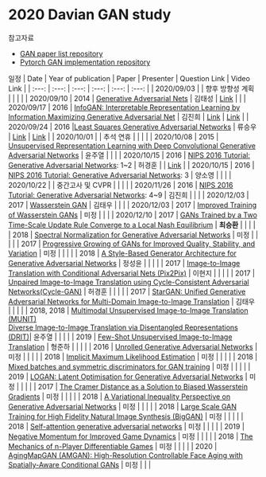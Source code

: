 # 2020 Davian GAN study 

참고자료
- [GAN paper list repository](https://github.com/zhangqianhui/AdversarialNetsPapers)
- [Pytorch GAN implementation repository](https://github.com/eriklindernoren/PyTorch-GAN)

일정
| Date | Year of publication | Paper | Presenter | Question Link | Video Link |
| :---: | :---: | :---: | :---: | :---: | :---: |
| 2020/09/03 | | 향후 방향성 계획 |  |  |  |
| 2020/09/10 | 2014 | [Generative Adversarial Nets](https://arxiv.org/abs/1406.2661) | 김태성 |  [Link](https://app.sli.do/event/nzuldkvv/live/questions ) |   |
| 2020/09/17 | 2016 | [InfoGAN: Interpretable Representation Learning by Information Maximizing Generative Adversarial Net](https://arxiv.org/abs/1606.03657) | 김진희 | [Link](https://app.sli.do/event/jj6g1kxy) | [Link](https://drive.google.com/file/d/1-XTfhSOVQPcQYTUwr8VMKH7uQutvoIjJ/view?usp=sharing) |
| 2020/09/24 | 2016 |[Least Squares Generative Adversarial Networks](https://arxiv.org/pdf/1611.04076.pdf) | 류승우 | [Link](https://github.com/seharanul17/davian_gan_study_2020/issues) | [Link](https://drive.google.com/file/d/1X1jEkj-kOgHWYXpRATTwN9wpC4OA3Scn/view?usp=sharing) |
| 2020/10/01 | | 추석 연휴 | | | |
| 2020/10/08 | 2015 | [Unsupervised Representation Learning with Deep Convolutional Generative Adversarial Networks](https://arxiv.org/abs/1511.06434) | 윤주열 | | |
| 2020/10/15 | 2016 | [NIPS 2016 Tutorial: Generative Adversarial Networks](https://arxiv.org/pdf/1701.00160.pdf): 1~2  | 허경훈 | | [Link](https://drive.google.com/file/d/146zMKICHrPu6p_l7OqMONBPgDxJruQ2R/view?usp=sharing) |
| 2020/10/15 | 2016 | [NIPS 2016 Tutorial: Generative Adversarial Networks](https://arxiv.org/pdf/1701.00160.pdf): 3   | 양소영 | | |
| 2020/10/22 | | 중간고사 및 CVPR | | | |
| 2020/11/26 | 2016 | [NIPS 2016 Tutorial: Generative Adversarial Networks](https://arxiv.org/pdf/1701.00160.pdf): 4~9 | 김진희 | | |
| 2020/12/03 | 2017 | [Wasserstein GAN](https://arxiv.org/abs/1701.07875) | 김태우 |  | |
| 2020/12/03 | 2017 | [Improved Training of Wasserstein GANs](https://arxiv.org/pdf/1704.00028.pdf) | 미정 | | |
| 2020/12/10 | 2017 | [ GANs Trained by a Two Time-Scale Update Rule Converge to a Local Nash Equilibrium](https://arxiv.org/abs/1706.08500) | **최승환** | | |
| | 2018 | [Spectral Normalization for Generative Adversarial Networks](https://arxiv.org/abs/1802.05957) | 미정 | | |
| | 2017 | [Progressive Growing of GANs for Improved Quality, Stability, and Variation](https://arxiv.org/abs/1710.10196) | 미정 | | |
| | 2018 | [A Style-Based Generator Architecture for Generative Adversarial Networks](https://arxiv.org/abs/1812.04948) | 정성윤 | | |
| | 2017 | [Image-to-Image Translation with Conditional Adversarial Nets (Pix2Pix)](https://arxiv.org/abs/1611.07004) | 이현지 | | |
| | 2017 | [Unpaired Image-to-Image Translation using Cycle-Consistent Adversarial Networks(Cycle-GAN)](https://arxiv.org/pdf/1703.10593.pdf) | 허경훈 | | |
| | 2017 | [StarGAN: Unified Generative Adversarial Networks for Multi-Domain Image-to-Image Translation](https://arxiv.org/abs/1711.09020) | 김태우 | | |
| | 2018, 2018 | [Multimodal Unsupervised Image-to-Image Translation (MUNIT)](https://arxiv.org/abs/1804.04732) <br> [Diverse Image-to-Image Translation via Disentangled Representations (DRIT)](https://arxiv.org/pdf/1808.00948.pdf)| 윤주열 | | |
| | 2019 | [Few-Shot Unsupervised Image-to-Image Translation](https://arxiv.org/abs/1905.01723) | 형준하 | | |
| | 2016 | [Unrolled Generative Adversarial Networks](https://arxiv.org/abs/1611.02163) | 미정 | | |
| | 2018 | [Implicit Maximum Likelihood Estimation](https://arxiv.org/pdf/1809.09087.pdf) | 미정 | | |
| | 2018 | [Mixed batches and symmetric discriminators for GAN training](https://arxiv.org/abs/1806.07185) | 미정 | | |
| | 2019 | [LOGAN: Latent Optimisation for Generative Adversarial Networks](https://arxiv.org/abs/1912.00953) | 미정 | | |
| | 2017 | [The Cramer Distance as a Solution to Biased Wasserstein Gradients](https://arxiv.org/abs/1705.10743) | 미정 | | |
| | 2018 | [A Variational Inequality Perspective on Generative Adversarial Networks](https://arxiv.org/abs/1802.10551) | 미정 | | |
| | 2018 | [ Large Scale GAN Training for High Fidelity Natural Image Synthesis (BigGAN)](https://arxiv.org/abs/1809.11096) | 미정 | | |
| | 2018 | [Self-attention generative adversarial networks](https://arxiv.org/abs/1805.08318) | 미정 | | |
| | 2019 | [Negative Momentum for Improved Game Dynamics](http://proceedings.mlr.press/v89/gidel19a.html) | 미정 | | |
| | 2018 | [The Mechanics of n-Player Differentiable Games](https://arxiv.org/abs/1802.05642) | 미정 | | |
| | 2020 | [AgingMapGAN (AMGAN): High-Resolution Controllable Face Aging with Spatially-Aware Conditional GANs](https://despoisj.github.io/AgingMapGAN/) | 미정 | | |

